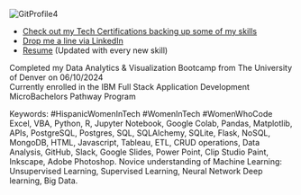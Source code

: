 
![GitProfile4](https://github.com/user-attachments/assets/a954a309-fc9d-4ee4-8679-46cc786fb921)


- [Check out my Tech Certifications backing up some of my skills](https://github.com/vara-co/Tech-Certifications/tree/main)<br>
- [Drop me a line via LinkedIn](https://www.linkedin.com/in/laura-vara-co/)
- [Resume](https://github.com/vara-co/Tech-Certifications/blob/main/LauraVara_FEND_24.pdf) (Updated with every new skill)

Completed my Data Analytics & Visualization Bootcamp from The University of Denver on 06/10/2024 <br/>
Currently enrolled in the IBM Full Stack Application Development MicroBachelors Pathway Program

Keywords:
#HispanicWomenInTech #WomenInTech #WomenWhoCode 
Excel, VBA, Python, R, Jupyter Notebook, Google Colab, Pandas, Matplotlib, APIs, PostgreSQL, Postgres, SQL, SQLAlchemy, SQLite, Flask, NoSQL, MongoDB, HTML, Javascript, Tableau, ETL, CRUD operations, Data Analysis, GitHub, Slack, Google Slides, Power Point, Clip Studio Paint, Inkscape, Adobe Photoshop. 
Novice understanding of Machine Learning: Unsupervised Learning, Supervised Learning, Neural Network Deep learning, Big Data.
